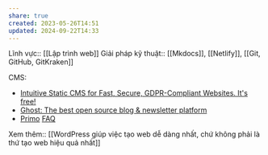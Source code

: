 ```yaml
---
share: true
created: 2023-05-26T14:51
updated: 2024-09-22T14:33
---
```

Lĩnh vực:: [[Lập trình web]]
Giải pháp kỹ thuật:: [[Mkdocs]], [[Netlify]], [[Git, GitHub, GitKraken]]

CMS:
- [Intuitive Static CMS for Fast, Secure, GDPR-Compliant Websites. It's free!](https://getpublii.com/)
- [Ghost: The best open source blog & newsletter platform](https://ghost.org/)
- [Primo](https://primo.so/)
[FAQ](https://getpublii.com/faq/)

Xem thêm:: [[WordPress giúp việc tạo web dễ dàng nhất, chứ không phải là thứ tạo web hiệu quả nhất]]